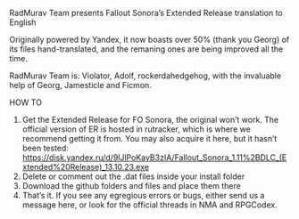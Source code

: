 RadMurav Team presents Fallout Sonora’s Extended Release translation to English

Originally powered by Yandex, it now boasts over 50% (thank you Georg) of its files hand-translated, and the remaning ones are being improved  all the time.

RadMurav Team is: Violator, Adolf, rockerdahedgehog, with the invaluable help of Georg, Jamesticle and Ficmon.

HOW TO
1. Get the Extended Release for FO Sonora, the original won’t work. The official version of ER is hosted in rutracker, which is where we recommend getting it from. You may also acquire it here, but it hasn’t been tested:
https://disk.yandex.ru/d/9lJlPoKayB3zIA/Fallout_Sonora_1.11%2BDLC_(Extended%20Release)_13.10.23.exe
2. Delete or comment out the .dat files inside your install folder
3. Download the github folders and files and place them there
4. That’s it. If you see any egregious errors or bugs, either send us a message here, or look for the official threads in NMA and RPGCodex.

